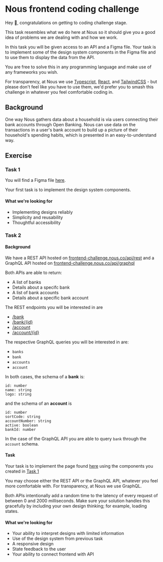 # Nous frontend coding challenge

Hey 👋, congratulations on getting to coding challenge stage. 

This task resembles what we do here at Nous so it should give you a good idea of problems we are dealing with and how we work. 

In this task you will be given access to an API and a Figma file. Your task is to implement some of the design system components in the Figma file and to use them to display the data from the API.

You are free to solve this in any programming language and make use of any frameworks you wish.

For transparency, at Nous we use [Typescript](https://www.typescriptlang.org/), [React](https://reactjs.org/), and [TailwindCSS](https://tailwindcss.com/) - but please don't feel like you have to use them, we'd prefer you to smash this challenge in whatever you feel comfortable coding in.

## Background

One way Nous gathers data about a household is via users connecting their bank accounts through Open Banking. Nous can use data on the transactions in a user's bank account to build up a picture of their household's spending habits, which is presented in an easy-to-understand way.

## Exercise

### Task 1

You will find a Figma file [here](https://www.figma.com/file/z4u4boBGc4tZ5KMIgw01vZ/Nous-frontend-challenge?node-id=0%3A1&t=18kwC6fFt8pQTYQ0-0).

Your first task is to implement the design system components.

#### What we're looking for
- Implementing designs reliably
- Simplicity and reusability
- Thoughtful accessibility

### Task 2

#### Background

We have a REST API hosted on [frontend-challenge.nous.co/api/rest](https://frontend-challenge.nous.co/api/rest) and a GraphQL API hosted on [frontend-challenge.nous.co/api/graphql](https://frontend-challenge.nous.co/api/graphql)

Both APIs are able to return:
- A list of banks
- Details about a specifc bank
- A list of bank accounts
- Details about a specific bank account

The REST endpoints you will be interested in are
- [/bank](https://frontend-challenge.nous.co/api/rest/bank)
- [/bank/{id}](https://frontend-challenge.nous.co/api/rest/bank/1)
- [/account](https://frontend-challenge.nous.co/api/rest/account)
- [/account/{id}](https://frontend-challenge.nous.co/api/rest/account/1)

The respective GraphQL queries you will be interested in are:
- `banks`
- `bank`
- `accounts`
- `account`

In both cases, the schema of a **bank** is:
```
id: number
name: string
logo: string
```
and the schema of an **account** is
```
id: number
sortCode: string
accountNumber: string
active: boolean
bankId: number
```

In the case of the GraphQL API you are able to query `bank` through the `account` schema.

#### Task

Your task is to implement the page found [here](https://www.figma.com/file/z4u4boBGc4tZ5KMIgw01vZ/Nous-frontend-challenge?node-id=6%3A2&t=18kwC6fFt8pQTYQ0-0) using the components you created in [Task 1](#task-1)

You may choose either the REST API or the GraphQL API, whatever you feel more comfortable with. For transparency, at Nous we use GraphQL.

Both APIs intentionally add a random time to the latency of every request of between 0 and 2000 milliseconds. Make sure your solution handles this gracefully by including your own design thinking; for example, loading states.

#### What we're looking for
- Your ability to interpret designs with limited information
- Use of the design system from previous task
- A responsive design
- State feedback to the user
- Your ability to connect frontend with API
